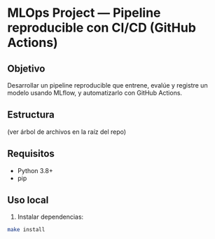 # MLOps Project — Pipeline reproducible con CI/CD (GitHub Actions)

## Objetivo
Desarrollar un pipeline reproducible que entrene, evalúe y registre un modelo usando MLflow, y automatizarlo con GitHub Actions.

## Estructura
(ver árbol de archivos en la raíz del repo)

## Requisitos
- Python 3.8+
- pip

## Uso local
1. Instalar dependencias:
```bash
make install
